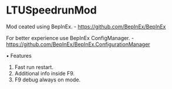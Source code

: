 # LTUSpeedrunMod

Mod ceated using BepInEx. - https://github.com/BepInEx/BepInEx

For better experience use BepInEx ConfigManager. - https://github.com/BepInEx/BepInEx.ConfigurationManager

• Features 
<ol>
  <li>Fast run restart.</li>
  <li>Additional info inside F9.</li>
  <li>F9 debug always on mode.</li>
</ol>
